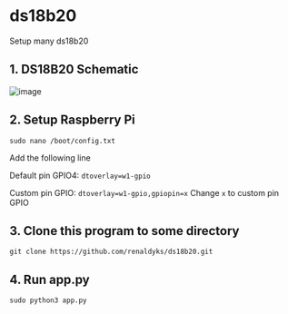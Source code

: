 # ds18b20
Setup many ds18b20

## 1. DS18B20 Schematic
![image](https://user-images.githubusercontent.com/86288255/154648619-e5ede45c-2ee6-4b96-af3c-cb37f90e9d65.png)

## 2. Setup Raspberry Pi
`sudo nano /boot/config.txt`

Add the following line 

Default pin GPIO4:
```dtoverlay=w1-gpio```

Custom pin GPIO:
```dtoverlay=w1-gpio,gpiopin=x```
Change `x` to custom pin GPIO

## 3. Clone this program to some directory
`git clone https://github.com/renaldyks/ds18b20.git`

## 4. Run app.py
`sudo python3 app.py`
